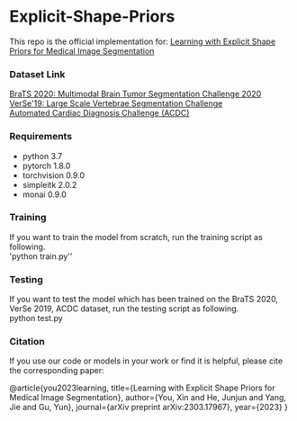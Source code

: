 # Explicit-Shape-Priors



This repo is the official implementation for: [Learning with Explicit Shape Priors for Medical Image Segmentation](https://arxiv.org/abs/2303.17967)




### Dataset Link
[BraTS 2020: Multimodal Brain Tumor Segmentation Challenge 2020](https://www.med.upenn.edu/cbica/brats2020/data.html)  
[VerSe'19: Large Scale Vertebrae Segmentation Challenge](https://verse2019.grand-challenge.org/)  
[Automated Cardiac Diagnosis Challenge (ACDC)](https://www.creatis.insa-lyon.fr/Challenge/acdc/databases.html)  



### Requirements
* python 3.7  
* pytorch 1.8.0  
* torchvision 0.9.0  
* simpleitk 2.0.2
* monai 0.9.0


### Training
If you want to train the model from scratch, run the training script as following.  
'python train.py''


### Testing
If you want to test the model which has been trained on the BraTS 2020, VerSe 2019, ACDC dataset, run the testing script as following.  
python test.py




### Citation
If you use our code or models in your work or find it is helpful, please cite the corresponding paper:  

@article{you2023learning,
  title={Learning with Explicit Shape Priors for Medical Image Segmentation},
  author={You, Xin and He, Junjun and Yang, Jie and Gu, Yun},
  journal={arXiv preprint arXiv:2303.17967},
  year={2023}
}
